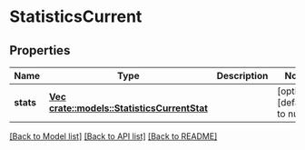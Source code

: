 # StatisticsCurrent

## Properties
Name | Type | Description | Notes
------------ | ------------- | ------------- | -------------
**stats** | [**Vec <crate::models::StatisticsCurrentStat>**](StatisticsCurrentStat.md) |  | [optional] [default to null]

[[Back to Model list]](../README.md#documentation-for-models) [[Back to API list]](../README.md#documentation-for-api-endpoints) [[Back to README]](../README.md)


